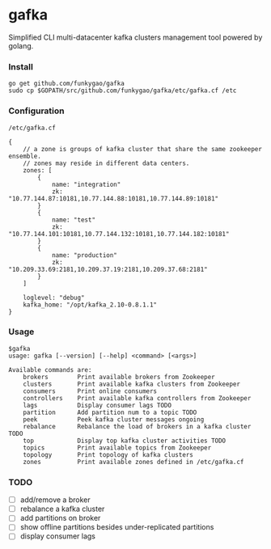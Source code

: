 # gafka
Simplified CLI multi-datacenter kafka clusters management tool powered by golang.

### Install

    go get github.com/funkygao/gafka
    sudo cp $GOPATH/src/github.com/funkygao/gafka/etc/gafka.cf /etc

### Configuration

    /etc/gafka.cf

    {
        // a zone is groups of kafka cluster that share the same zookeeper ensemble.
        // zones may reside in different data centers.
        zones: [
            {
                name: "integration"
                zk: "10.77.144.87:10181,10.77.144.88:10181,10.77.144.89:10181"
            }
            {
                name: "test"
                zk: "10.77.144.101:10181,10.77.144.132:10181,10.77.144.182:10181"
            }
            {
                name: "production"
                zk: "10.209.33.69:2181,10.209.37.19:2181,10.209.37.68:2181"
            }
        ]
    
        loglevel: "debug"
        kafka_home: "/opt/kafka_2.10-0.8.1.1"
    }

### Usage

    $gafka
    usage: gafka [--version] [--help] <command> [<args>]
    
    Available commands are:
        brokers        Print available brokers from Zookeeper
        clusters       Print available kafka clusters from Zookeeper
        consumers      Print online consumers
        controllers    Print available kafka controllers from Zookeeper
        lags           Display consumer lags TODO
        partition      Add partition num to a topic TODO
        peek           Peek kafka cluster messages ongoing
        rebalance      Rebalance the load of brokers in a kafka cluster TODO
        top            Display top kafka cluster activities TODO
        topics         Print available topics from Zookeeper
        topology       Print topology of kafka clusters
        zones          Print available zones defined in /etc/gafka.cf
    
### TODO

- [ ] add/remove a broker
- [ ] rebalance a kafka cluster
- [ ] add partitions on broker
- [ ] show offline partitions besides under-replicated partitions
- [ ] display consumer lags

